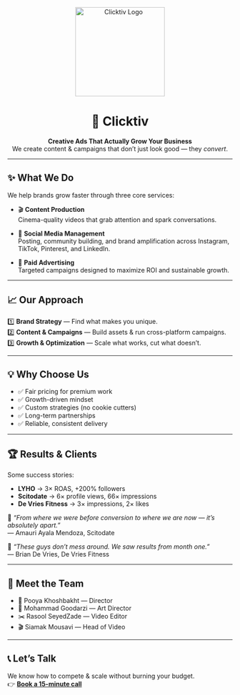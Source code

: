 <p align="center">
  <img src="https://framerusercontent.com/images/bKXcYgDACfTgLo1Kaf9On3LNh8g.png" alt="Clicktiv Logo" width="200"/>
</p>

<h1 align="center">🚀 Clicktiv</h1>

<p align="center">
  <b>Creative Ads That Actually Grow Your Business</b><br/>
  We create content & campaigns that don’t just look good — they <i>convert</i>.
</p>

---

## ✨ What We Do

We help brands grow faster through three core services:

- 🎬 **Content Production**  
  Cinema-quality videos that grab attention and spark conversations.  

- 📱 **Social Media Management**  
  Posting, community building, and brand amplification across Instagram, TikTok, Pinterest, and LinkedIn.  

- 🎯 **Paid Advertising**  
  Targeted campaigns designed to maximize ROI and sustainable growth.  

---

## 📈 Our Approach

1️⃣ **Brand Strategy** — Find what makes you unique.  
2️⃣ **Content & Campaigns** — Build assets & run cross-platform campaigns.  
3️⃣ **Growth & Optimization** — Scale what works, cut what doesn’t.  

---

## 💡 Why Choose Us

- ✅ Fair pricing for premium work  
- ✅ Growth-driven mindset  
- ✅ Custom strategies (no cookie cutters)  
- ✅ Long-term partnerships  
- ✅ Reliable, consistent delivery  

---

## 🏆 Results & Clients

Some success stories:

- **LYHO** → 3× ROAS, +200% followers  
- **Scitodate** → 6× profile views, 66× impressions  
- **De Vries Fitness** → 3× impressions, 2× likes  

💬 *“From where we were before conversion to where we are now — it’s absolutely apart.”*  
— Amauri Ayala Mendoza, Scitodate  

💬 *“These guys don’t mess around. We saw results from month one.”*  
— Brian De Vries, De Vries Fitness  

---

## 👥 Meet the Team

- 🎥 Pooya Khoshbakht — Director  
- 🎨 Mohammad Goodarzi — Art Director  
- ✂️ Rasool SeyedZade — Video Editor  
- 🎬 Siamak Mousavi — Head of Video  

---

## 📞 Let’s Talk

We know how to compete & scale without burning your budget.  
👉 **[Book a 15-minute call](https://cal.com)**  
